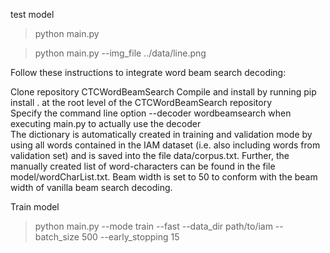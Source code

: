test model

> python main.py

> python main.py --img_file ../data/line.png

Follow these instructions to integrate word beam search decoding:

Clone repository CTCWordBeamSearch
Compile and install by running pip install . at the root level of the CTCWordBeamSearch repository<br>
Specify the command line option --decoder wordbeamsearch when executing main.py to actually use the decoder<br>
The dictionary is automatically created in training and validation mode by using all words contained in the IAM dataset (i.e. also including words from validation set) and is saved into the file data/corpus.txt. Further, the manually created list of word-characters can be found in the file model/wordCharList.txt. Beam width is set to 50 to conform with the beam width of vanilla beam search decoding.

Train model

>python main.py --mode train --fast --data_dir path/to/iam  --batch_size 500 --early_stopping 15

